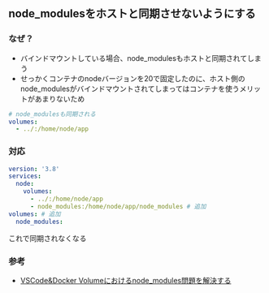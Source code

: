## node_modulesをホストと同期させないようにする
### なぜ？
- バインドマウントしている場合、node_modulesもホストと同期されてしまう
- せっかくコンテナのnodeバージョンを20で固定したのに、ホスト側のnode_modulesがバインドマウントされてしまってはコンテナを使うメリットがあまりないため

```yaml
# node_modulesも同期される
volumes:
  - ../:/home/node/app
```

### 対応
```yaml
version: '3.8'
services:
  node:
    volumes:
      - ../:/home/node/app
      - node_modules:/home/node/app/node_modules # 追加
volumes: # 追加
  node_modules:
```
これで同期されなくなる

### 参考
- [VSCode&Docker Volumeにおけるnode_modules問題を解決する](https://zenn.dev/yumemi_inc/articles/3d327557af3554)